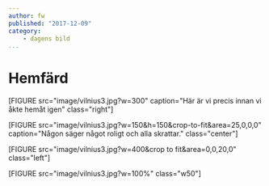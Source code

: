 ```yaml
---
author: fw
published: "2017-12-09"
category:
    - dagens bild
...
```

Hemfärd
==================================

[FIGURE src="image/vilnius3.jpg?w=300" caption="Här är vi precis innan vi åkte hemåt igen" class="right"]

<!--more-->

[FIGURE src="image/vilnius3.jpg?w=150&h=150&crop-to-fit&area=25,0,0,0" caption="Någon säger något roligt och alla skrattar." class="center"]

[FIGURE src="image/vilnius3.jpg?w=400&crop to fit&area=0,0,20,0" class="left"]

[FIGURE src="image/vilnius3.jpg?w=100%" class="w50"]

